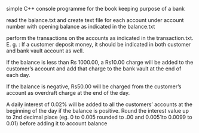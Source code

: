 simple C++ console programme for the book keeping purpose of a bank

read the balance.txt and create text file for each account under account number with opening balance as indicated in the balance.txt

perform the transactions on the accounts as indicated in the transaction.txt.
E. g. : If a customer deposit money, it should be indicated in both customer and bank vault account as well.

If the balance is less than Rs 1000.00, a Rs10.00 charge will be added to the customer’s account and add that charge to the bank vault at the end of each day.

If the balance is negative, Rs50.00 will be charged from the customer’s account as overdraft charge at the end of the day.

A daily interest of 0.02% will be added to all the customers’ accounts at the beginning of the day if the balance is positive. Round the interest value up to 2nd decimal place (eg. 0 to 0.005 rounded to .00 and 0.0051to 0.0099 to 0.01) before adding it to account balance
